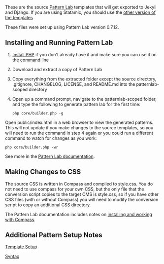 These are the source [Pattern Lab](http://patternlab.io/) templates that will get exported to Jekyll and Django. If you are using Statamic, you should use the [other version of the templates](../patternlab-unscoped/README.md).

These files were set up using Pattern Lab version 0.7.12.

## Installing and Running Pattern Lab

1. [Install PHP](http://php.net/manual/en/install.php) if you don't already have it and make sure you can use it on the command line

2. Download and extract a copy of Pattern Lab

3. Copy everything from the extracted folder except the source directory, .gitignore, CHANGELOG, LICENSE, and README.md into the patternlab-scoped directory

4. Open up a command prompt, navigate to the patternlab-scoped folder, and type the following to generate pattern lab for the first time:
   ```
   php core/builder.php -g
   ```

Open public/index.html in a web browser to view the generated patterns. This will not update if you make changes to the source templates, so you will need to run the command in step 4 again or you could run a different command to watch for changes as you work:

```
php core/builder.php -wr
```

See more in the [Pattern Lab documentation](http://patternlab.io/docs/command-line.html).

## Making Changes to CSS

The source CSS is written in Compass and compiled to style.css. You do not need to use compass for your own CSS, but the only file that the conversion script copies to the target CMS is style.css, so if you have other CSS files (with or without Compass) you will need to modify the conversion script to copy an additional CSS directory.

The Pattern Lab documentation includes notes on [installing and working with Compass](http://patternlab.io/docs/advanced-integration-with-compass.html).

## Additional Pattern Setup Notes

[Template Setup](../README.md#setting-up-your-templates-in-pattern-lab)

[Syntax](../README.md#template-syntax)